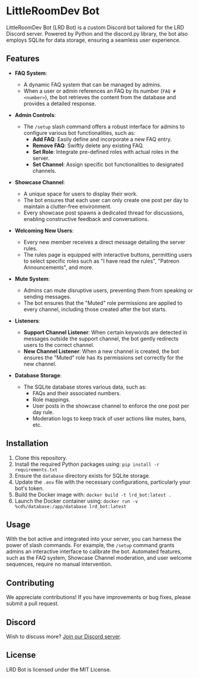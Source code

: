 # LittleRoomDev Bot

LittleRoomDev Bot (LRD Bot) is a custom Discord bot tailored for the LRD Discord server. Powered by Python and the discord.py library, the bot also employs SQLite for data storage, ensuring a seamless user experience.

## Features

- **FAQ System**: 
  - A dynamic FAQ system that can be managed by admins.
  - When a user or admin references an FAQ by its number (`FAQ #<number>`), the bot retrieves the content from the database and provides a detailed response.
  
- **Admin Controls**: 
  - The `/setup` slash command offers a robust interface for admins to configure various bot functionalities, such as:
    - **Add FAQ**: Easily define and incorporate a new FAQ entry.
    - **Remove FAQ**: Swiftly delete any existing FAQ.
    - **Set Role**: Integrate pre-defined roles with actual roles in the server.
    - **Set Channel**: Assign specific bot functionalities to designated channels.
    
- **Showcase Channel**: 
  - A unique space for users to display their work.
  - The bot ensures that each user can only create one post per day to maintain a clutter-free environment.
  - Every showcase post spawns a dedicated thread for discussions, enabling constructive feedback and conversations.

- **Welcoming New Users**: 
  - Every new member receives a direct message detailing the server rules.
  - The rules page is equipped with interactive buttons, permitting users to select specific roles such as "I have read the rules", "Patreon Announcements", and more.

- **Mute System**: 
  - Admins can mute disruptive users, preventing them from speaking or sending messages.
  - The bot ensures that the "Muted" role permissions are applied to every channel, including those created after the bot starts.

- **Listeners**: 
  - **Support Channel Listener**: When certain keywords are detected in messages outside the support channel, the bot gently redirects users to the correct channel.
  - **New Channel Listener**: When a new channel is created, the bot ensures the "Muted" role has its permissions set correctly for the new channel.

- **Database Storage**: 
  - The SQLite database stores various data, such as:
    - FAQs and their associated numbers.
    - Role mappings.
    - User posts in the showcase channel to enforce the one post per day rule.
    - Moderation logs to keep track of user actions like mutes, bans, etc.

## Installation

1. Clone this repository.
2. Install the required Python packages using: `pip install -r requirements.txt`
3. Ensure the `database` directory exists for SQLite storage.
4. Update the `.env` file with the necessary configurations, particularly your bot's token.
5. Build the Docker image with: `docker build -t lrd_bot:latest .`
6. Launch the Docker container using: `docker run -v %cd%/database:/app/database lrd_bot:latest`

## Usage

With the bot active and integrated into your server, you can harness the power of slash commands. For example, the `/setup` command grants admins an interactive interface to calibrate the bot. Automated features, such as the FAQ system, Showcase Channel moderation, and user welcome sequences, require no manual intervention.

## Contributing

We appreciate contributions! If you have improvements or bug fixes, please submit a pull request.

## Discord

Wish to discuss more? [Join our Discord server](https://discord.gg/CmrFZgZVEE).

## License

LRD Bot is licensed under the MIT License.


